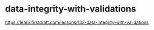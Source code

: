 # data-integrity-with-validations

https://learn.firstdraft.com/lessons/132-data-integrity-with-validations
